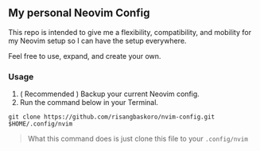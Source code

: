 ## My personal Neovim Config

This repo is intended to give me a flexibility, compatibility, and mobility for my Neovim setup so I can have the setup everywhere.

Feel free to use, expand, and create your own.

### Usage
1. ( Recommended ) Backup your current Neovim config.
2. Run the command below in your Terminal.

```shell
git clone https://github.com/risangbaskoro/nvim-config.git $HOME/.config/nvim
```

> What this command does is just clone this file to your `.config/nvim`
